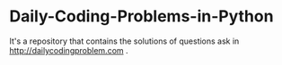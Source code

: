 # Daily-Coding-Problems-in-Python
It's a repository that contains the solutions of questions ask in http://dailycodingproblem.com . 
